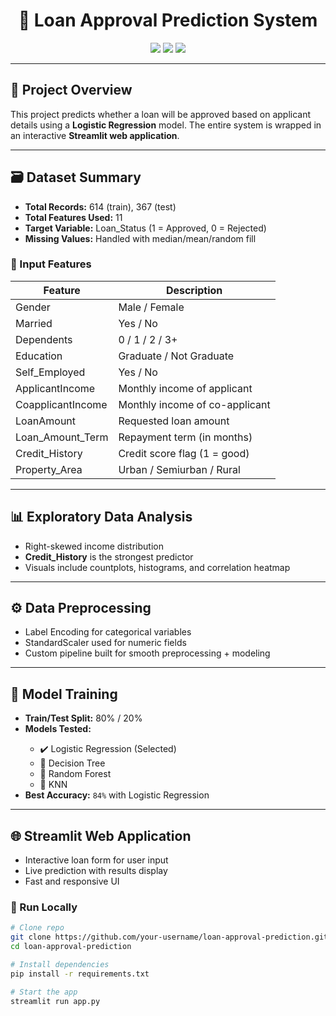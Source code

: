 <h1 align="center">🏦 Loan Approval Prediction System</h1>

<p align="center">
  <img src="https://img.shields.io/badge/Machine%20Learning-Logistic%20Regression-blue?style=for-the-badge" />
  <img src="https://img.shields.io/badge/Accuracy-84%25-brightgreen?style=for-the-badge" />
  <img src="https://img.shields.io/badge/Deployed%20With-Streamlit-red?style=for-the-badge" />
</p>

<hr>

<h2>📌 Project Overview</h2>

<p>This project predicts whether a loan will be approved based on applicant details using a <strong>Logistic Regression</strong> model. The entire system is wrapped in an interactive <strong>Streamlit web application</strong>.</p>

---

<h2>🗃️ Dataset Summary</h2>

<ul>
  <li><strong>Total Records:</strong> 614 (train), 367 (test)</li>
  <li><strong>Total Features Used:</strong> 11</li>
  <li><strong>Target Variable:</strong> Loan_Status (1 = Approved, 0 = Rejected)</li>
  <li><strong>Missing Values:</strong> Handled with median/mean/random fill</li>
</ul>

<h3>🔑 Input Features</h3>

<table>
  <thead>
    <tr>
      <th>Feature</th>
      <th>Description</th>
    </tr>
  </thead>
  <tbody>
    <tr><td>Gender</td><td>Male / Female</td></tr>
    <tr><td>Married</td><td>Yes / No</td></tr>
    <tr><td>Dependents</td><td>0 / 1 / 2 / 3+</td></tr>
    <tr><td>Education</td><td>Graduate / Not Graduate</td></tr>
    <tr><td>Self_Employed</td><td>Yes / No</td></tr>
    <tr><td>ApplicantIncome</td><td>Monthly income of applicant</td></tr>
    <tr><td>CoapplicantIncome</td><td>Monthly income of co-applicant</td></tr>
    <tr><td>LoanAmount</td><td>Requested loan amount</td></tr>
    <tr><td>Loan_Amount_Term</td><td>Repayment term (in months)</td></tr>
    <tr><td>Credit_History</td><td>Credit score flag (1 = good)</td></tr>
    <tr><td>Property_Area</td><td>Urban / Semiurban / Rural</td></tr>
  </tbody>
</table>

---

<h2>📊 Exploratory Data Analysis</h2>

<ul>
  <li>Right-skewed income distribution</li>
  <li><strong>Credit_History</strong> is the strongest predictor</li>
  <li>Visuals include countplots, histograms, and correlation heatmap</li>
</ul>

---

<h2>⚙️ Data Preprocessing</h2>

<ul>
  <li>Label Encoding for categorical variables</li>
  <li>StandardScaler used for numeric fields</li>
  <li>Custom pipeline built for smooth preprocessing + modeling</li>
</ul>

---

<h2>🧠 Model Training</h2>

<ul>
  <li><strong>Train/Test Split:</strong> 80% / 20%</li>
  <li><strong>Models Tested:</strong></li>
  <ul>
    <li>✔️ Logistic Regression (Selected)</li>
    <li>🌲 Decision Tree</li>
    <li>🌳 Random Forest</li>
    <li>🤖 KNN</li>
  </ul>
  <li><strong>Best Accuracy:</strong> <code>84%</code> with Logistic Regression</li>
</ul>

---

<h2>🌐 Streamlit Web Application</h2>

<ul>
  <li>Interactive loan form for user input</li>
  <li>Live prediction with results display</li>
  <li>Fast and responsive UI</li>
</ul>

<h3>🚀 Run Locally</h3>

```bash
# Clone repo
git clone https://github.com/your-username/loan-approval-prediction.git
cd loan-approval-prediction

# Install dependencies
pip install -r requirements.txt

# Start the app
streamlit run app.py
